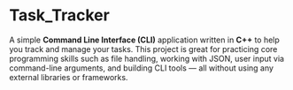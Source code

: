 # Task_Tracker
A simple **Command Line Interface (CLI)** application written in **C++** to help you track and manage your tasks. This project is great for practicing core programming skills such as file handling, working with JSON, user input via command-line arguments, and building CLI tools — all without using any external libraries or frameworks.
